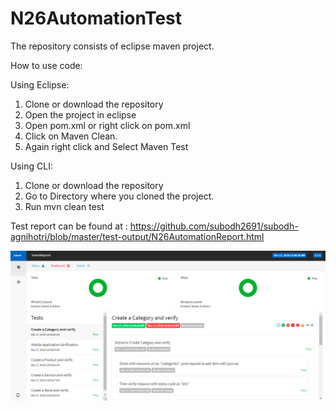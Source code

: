 # N26AutomationTest

The repository consists of eclipse maven project.

How to use code:

Using Eclipse:

1. Clone or download the repository
2. Open the project in eclipse
3. Open pom.xml or right click on pom.xml
4. Click on Maven Clean.
5. Again right click and Select Maven Test

Using CLI:

1. Clone or download the repository
2. Go to Directory where you cloned the project.
3. Run mvn clean test

Test report can be found at : https://github.com/subodh2691/subodh-agnihotri/blob/master/test-output/N26AutomationReport.html

![alt text](https://github.com/subodh2691/subodh-agnihotri/blob/master/test-output/Report.png)